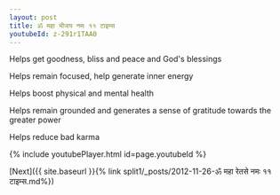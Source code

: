 ```yaml
---
layout: post
title: ॐ महा भीजय नमः ११ टाइम्स
youtubeId: z-291r1TAA0
---
```

 
 
Helps get goodness, bliss and peace and God's blessings
 
Helps remain focused, help generate inner energy 
 
Helps boost physical and mental health 
 
Helps remain grounded and generates a sense of gratitude towards the greater power 
 
Helps reduce bad karma
 
 
 
 


{% include youtubePlayer.html id=page.youtubeId %}
 
[Next]({{ site.baseurl }}{% link  split1/_posts/2012-11-26-ॐ महा रेतसे नमः ११ टाइम्स.md%})
 
